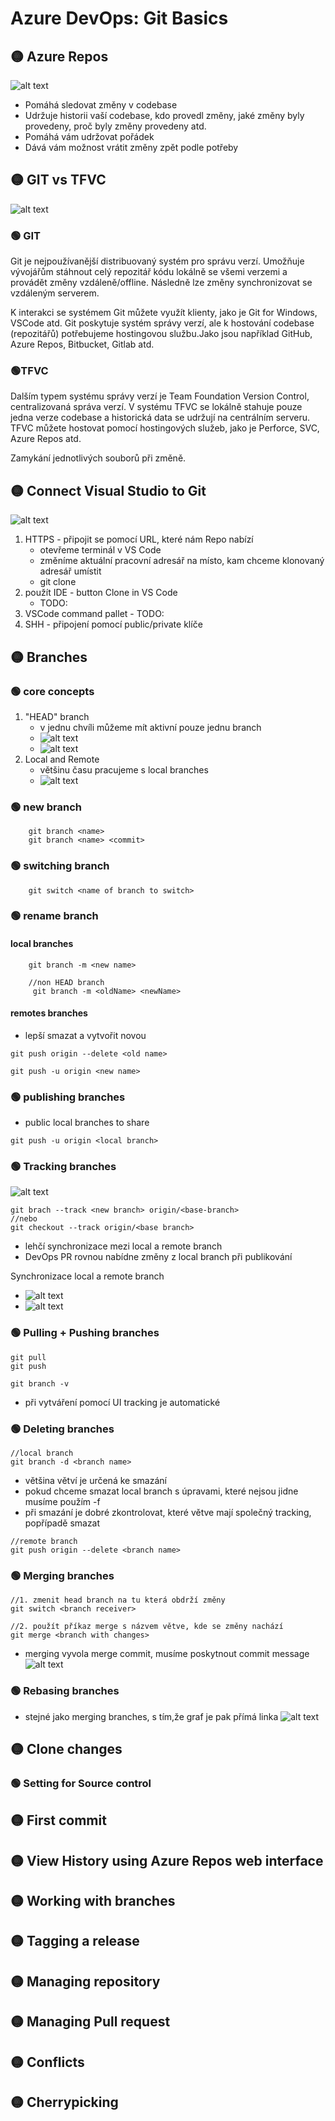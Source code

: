 # Azure DevOps: Git Basics
## 🟡 Azure Repos
![alt text](/images/AzureRepos.png)
 - Pomáhá sledovat změny v codebase
- Udržuje historii vaší codebase, kdo provedl změny, jaké změny byly provedeny, proč byly změny provedeny atd.
- Pomáhá vám udržovat pořádek
- Dává vám možnost vrátit změny zpět podle potřeby
## 🟡 GIT vs TFVC
![alt text](/images/GitTFVC.png)
### 🟢 GIT
Git je nejpoužívanější distribuovaný systém pro správu verzí. Umožňuje vývojářům stáhnout celý repozitář kódu lokálně se všemi verzemi a provádět změny vzdáleně/offline. Následně lze změny synchronizovat se vzdáleným serverem.

K interakci se systémem Git můžete využít klienty, jako je Git for Windows, VSCode atd. Git poskytuje systém správy verzí, ale k hostování codebase (repozitářů) potřebujeme hostingovou službu.Jako jsou například GitHub, Azure Repos, Bitbucket, Gitlab atd.

### 🟢TFVC
Dalším typem systému správy verzí je Team Foundation Version Control, centralizovaná správa verzí. V systému TFVC se lokálně stahuje pouze jedna verze codebase a historická data se udržují na centrálním serveru. TFVC můžete hostovat pomocí hostingových služeb, jako je Perforce, SVC, Azure Repos atd.

Zamykání jednotlivých souborů při změně.

## 🟡 Connect Visual Studio to Git
![alt text](/images/CloneRepo.png)
1. HTTPS - připojit se pomocí URL, které nám Repo nabízí
    - otevřeme terminál v VS Code
    - změníme aktuální pracovní adresář na místo, kam chceme klonovaný adresář umístit
    - git clone <Your URL>
2. použít IDE - button Clone in VS Code
    - TODO:
3. VSCode command pallet - TODO:
4. SHH - připojení pomocí public/private klíče 

## 🟡 Branches
### 🟢 core concepts
1. "HEAD" branch
    - v jednu chvíli můžeme mít aktivní pouze jednu branch 
    - ![alt text](/images/terminalMain.png)
    - ![alt text](/images/UImain.png)
2. Local and Remote
    - většinu času pracujeme s local branches
    - ![alt text](/images/localRemotes.png)

### 🟢 new branch
```
    git branch <name>
    git branch <name> <commit>
```
### 🟢 switching branch
```
    git switch <name of branch to switch>
```
### 🟢 rename branch
#### local branches
```
    git branch -m <new name>

    //non HEAD branch
     git branch -m <oldName> <newName>
```
#### remotes branches
- lepší smazat a vytvořit novou
```
git push origin --delete <old name>

git push -u origin <new name>
```
### 🟢 publishing branches
- public local branches to share
```
git push -u origin <local branch>
```
### 🟢 Tracking branches
![alt text](/images/trackingBranches.png)
```
git brach --track <new branch> origin/<base-branch>
//nebo
git checkout --track origin/<base branch>
```
- lehčí synchronizace mezi local a remote branch
- DevOps PR rovnou nabídne změny z local branch při publikování

Synchronizace local a remote branch
- ![alt text](/images/GitStatus.png)
- ![alt text](/images/UITracking.png)
### 🟢 Pulling + Pushing branches
```
git pull
git push

git branch -v
```
- při vytváření pomocí UI tracking je automatické

### 🟢 Deleting branches
```
//local branch
git branch -d <branch name>
```
- většina větví je určená ke smazání
- pokud chceme smazat local branch s úpravami, které nejsou jidne musíme použím -f
- při smazání je dobré zkontrolovat, které větve mají společný tracking, popřípadě smazat
```
//remote branch
git push origin --delete <branch name>
```

### 🟢 Merging branches
```
//1. zmenit head branch na tu která obdrží změny
git switch <branch receiver>

//2. použít příkaz merge s názvem větve, kde se změny nachází
git merge <branch with changes>
```
- merging vyvola merge commit, musíme poskytnout commit message
![alt text](/images/MergingBranches.png)
### 🟢 Rebasing branches
- stejné jako merging branches, s tím,že graf je pak přímá linka
![alt text](/images/RebasingBranches.png)

## 🟡 Clone changes

### 🟢 Setting for Source control


## 🟡 First commit

## 🟡 View History using Azure Repos web interface

## 🟡 Working with branches

## 🟡 Tagging a release

## 🟡 Managing repository

## 🟡 Managing Pull request

## 🟡 Conflicts

## 🟡 Cherrypicking
